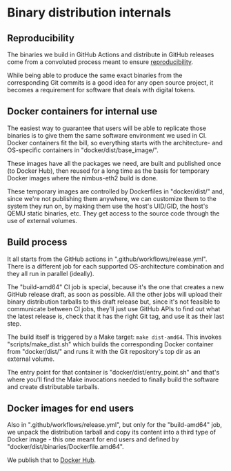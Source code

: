 # Binary distribution internals

## Reproducibility

The binaries we build in GitHub Actions and distribute in GitHub releases come
from a convoluted process meant to ensure [reproducibility](https://reproducible-builds.org/).

While being able to produce the same exact binaries from the corresponding Git
commits is a good idea for any open source project, it becomes a requirement
for software that deals with digital tokens.

## Docker containers for internal use

The easiest way to guarantee that users will be able to replicate those
binaries is to give them the same software environment we used in CI. Docker
containers fit the bill, so everything starts with the architecture- and
OS-specific containers in "docker/dist/base\_image/".

These images have all the packages we need, are built and published once (to
Docker Hub), then reused for a long time as the basis for temporary Docker
images where the nimbus-eth2 build is done.

These temporary images are controlled by Dockerfiles in "docker/dist/" and,
since we're not publishing them anywhere, we can customize them to the system
they run on, by making them use the host's UID/GID, the host's QEMU static
binaries, etc. They get access to the source code through the use of external volumes.

## Build process

It all starts from the GitHub actions in ".github/workflows/release.yml". There
is a different job for each supported OS-architecture combination and they all
run in parallel (ideally).

The "build-amd64" CI job is special, because it's the one that creates a new
GitHub release draft, as soon as possible. All the other jobs will upload their
binary distribution tarballs to this draft release but, since it's not feasible
to communicate between CI jobs, they'll just use GitHub APIs to find out what
the latest release is, check that it has the right Git tag, and use it as their
last step.

The build itself is triggered by a Make target: `make dist-amd64`. This invokes
"scripts/make\_dist.sh" which builds the corresponding Docker container from
"docker/dist/" and runs it with the Git repository's top dir as an external
volume.

The entry point for that container is "docker/dist/entry\_point.sh" and that's
where you'll find the Make invocations needed to finally build the software and
create distributable tarballs.

## Docker images for end users

Also in ".github/workflows/release.yml", but only for the "build-amd64" job, we
unpack the distribution tarball and copy its content into a third type of Docker
image - this one meant for end users and defined by "docker/dist/binaries/Dockerfile.amd64".

We publish that to [Docker Hub](https://hub.docker.com/r/statusim/nimbus-eth2).

